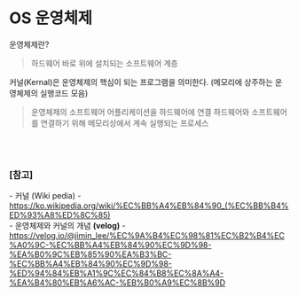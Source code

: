 # OS 운영체제

운영체제란?
> 하드웨어 바로 위에 설치되는 소프트웨어 계층

커널(Kernal)은 운영체제의 핵심이 되는 프로그램을 의미한다. (메모리에 상주하는 운영체제의 실행코드 모음)
> 운영체제의 소프트웨어 어플리케이션을 하드웨어에 연결
> 하드웨어와 소프트웨어를 연결하기 위해 메모리상에서 계속 실행되는 프로세스

<br><br>

### [참고]
  *-* 커널 (Wiki pedia) - https://ko.wikipedia.org/wiki/%EC%BB%A4%EB%84%90_(%EC%BB%B4%ED%93%A8%ED%8C%85) <br>
  *-* 운영체제와 커널의 개념 **(velog)** - https://velog.io/@jimin_lee/%EC%9A%B4%EC%98%81%EC%B2%B4%EC%A0%9C-%EC%BB%A4%EB%84%90%EC%9D%98-%EA%B0%9C%EB%85%90%EA%B3%BC-%EC%BB%A4%EB%84%90%EC%9D%98-%ED%94%84%EB%A1%9C%EC%84%B8%EC%8A%A4-%EA%B4%80%EB%A6%AC-%EB%B0%A9%EC%8B%9D <br>